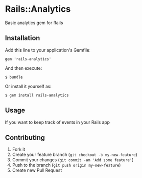 # Rails::Analytics

Basic analytics gem for Rails

## Installation

Add this line to your application's Gemfile:

    gem 'rails-analytics'

And then execute:

    $ bundle

Or install it yourself as:

    $ gem install rails-analytics

## Usage

If you want to keep track of events in your Rails app

## Contributing

1. Fork it
2. Create your feature branch (`git checkout -b my-new-feature`)
3. Commit your changes (`git commit -am 'Add some feature'`)
4. Push to the branch (`git push origin my-new-feature`)
5. Create new Pull Request
